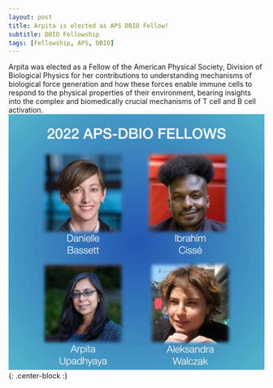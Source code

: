 ```yaml
---
layout: post
title: Arpita is elected as APS DBIO Fellow!
subtitle: DBIO Fellowship
tags: [Fellowship, APS, DBIO]
---
```


Arpita was elected as a Fellow of the American Physical Society, Division of Biological Physics for her
contributions to understanding mechanisms of biological force generation and how these forces enable immune cells 
to respond to the physical properties of their environment, bearing insights into the complex and biomedically crucial mechanisms of T cell and B cell activation. 
![DBIO pic](/img/posts/Arpita_DBIO.JPG){: .center-block :}

